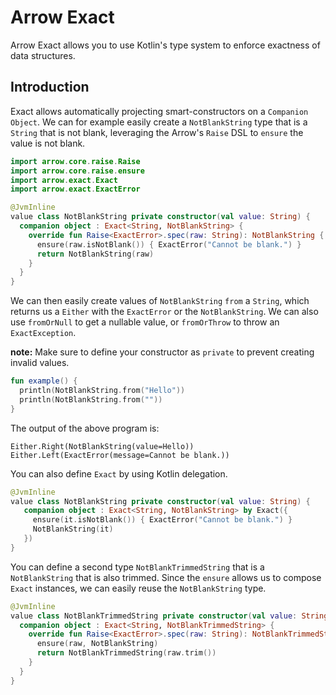 # Arrow Exact

Arrow Exact allows you to use Kotlin's type system to enforce exactness of data structures.

## Introduction

<!--- TEST_NAME ReadMeSpec -->

Exact allows automatically projecting smart-constructors on a `Companion Object`. We can for
example easily create a `NotBlankString` type that is a `String` that is not blank, leveraging
the Arrow's `Raise` DSL to `ensure` the value is not blank.

```kotlin
import arrow.core.raise.Raise
import arrow.core.raise.ensure
import arrow.exact.Exact
import arrow.exact.ExactError

@JvmInline
value class NotBlankString private constructor(val value: String) { 
  companion object : Exact<String, NotBlankString> {
    override fun Raise<ExactError>.spec(raw: String): NotBlankString { 
      ensure(raw.isNotBlank()) { ExactError("Cannot be blank.") }
      return NotBlankString(raw)
    }
  }
}
```

We can then easily create values of `NotBlankString` `from` a `String`, which returns us a
`Either` with the `ExactError` or the `NotBlankString`. We can also use `fromOrNull` to get a
nullable value, or `fromOrThrow` to throw an `ExactException`.

**note:** Make sure to define your constructor as `private` to prevent creating invalid values.

```kotlin
fun example() {
  println(NotBlankString.from("Hello"))
  println(NotBlankString.from(""))
}
```

The output of the above program is:

```text
Either.Right(NotBlankString(value=Hello))
Either.Left(ExactError(message=Cannot be blank.))
```

<!--- KNIT example-readme-01.kt -->
<!--- TEST -->

You can also define `Exact` by using Kotlin delegation.
<!--- INCLUDE
import arrow.core.raise.ensure
import arrow.exact.Exact
import arrow.exact.ExactError
-->
```kotlin
@JvmInline
value class NotBlankString private constructor(val value: String) {
   companion object : Exact<String, NotBlankString> by Exact({
     ensure(it.isNotBlank()) { ExactError("Cannot be blank.") }
     NotBlankString(it)
   })
}
```
<!--- KNIT example-readme-02.kt -->

You can define a second type `NotBlankTrimmedString` that is a `NotBlankString` that is also
trimmed. Since the `ensure` allows us to compose `Exact` instances, we can easily
reuse the `NotBlankString` type.
<!--- INCLUDE
import arrow.core.raise.Raise
import arrow.core.raise.ensure
import arrow.exact.Exact
import arrow.exact.ExactError
import arrow.exact.ensure

@JvmInline
value class NotBlankString private constructor(val value: String) {
  companion object : Exact<String, NotBlankString> {
    override fun Raise<ExactError>.spec(raw: String): NotBlankString {
      ensure(raw.isNotBlank()) { ExactError("Cannot be blank.") }
      return NotBlankString(raw)
    }
  }
}
-->

```kotlin
@JvmInline
value class NotBlankTrimmedString private constructor(val value: String) { 
  companion object : Exact<String, NotBlankTrimmedString> { 
    override fun Raise<ExactError>.spec(raw: String): NotBlankTrimmedString { 
      ensure(raw, NotBlankString)
      return NotBlankTrimmedString(raw.trim())
    }
  }
}
```

<!--- KNIT example-readme-03.kt -->
